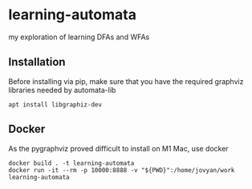 # learning-automata
my exploration of learning DFAs and WFAs

## Installation

Before installing via pip, make sure that you have the required 
graphviz libraries needed by automata-lib
```shell
apt install libgraphiz-dev
```

## Docker 

As the pygraphviz proved difficult to install on M1 Mac, use docker
```shell
docker build . -t learning-automata
docker run -it --rm -p 10000:8888 -v "${PWD}":/home/jovyan/work learning-automata
```
